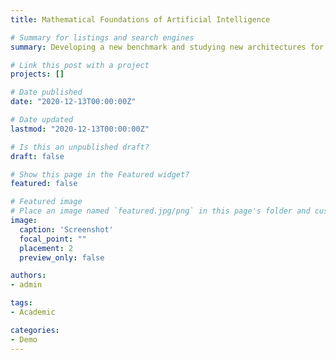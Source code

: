 ```yaml
---
title: Mathematical Foundations of Artificial Intelligence

# Summary for listings and search engines
summary: Developing a new benchmark and studying new architectures for letting Graph Neural Networks detect directionality. Advised by Prof. Gitta Kutyniok and Dr. Ron Levie.

# Link this post with a project
projects: []

# Date published
date: "2020-12-13T00:00:00Z"

# Date updated
lastmod: "2020-12-13T00:00:00Z"

# Is this an unpublished draft?
draft: false

# Show this page in the Featured widget?
featured: false

# Featured image
# Place an image named `featured.jpg/png` in this page's folder and customize its options here.
image:
  caption: 'Screenshot'
  focal_point: ""
  placement: 2
  preview_only: false

authors:
- admin

tags:
- Academic

categories:
- Demo
---
```

